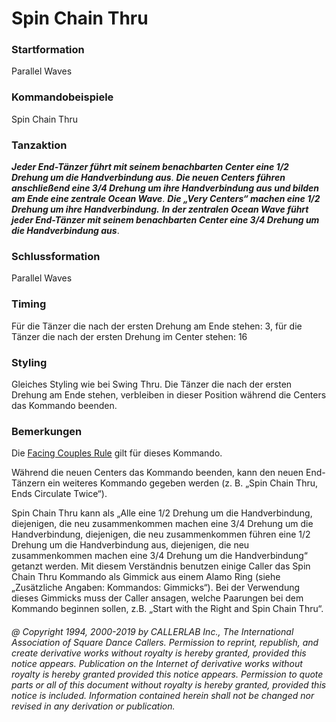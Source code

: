 
# Spin Chain Thru

### Startformation

Parallel Waves

### Kommandobeispiele

Spin Chain Thru

### Tanzaktion

***Jeder End-Tänzer führt mit seinem benachbarten Center eine 1/2 Drehung um die Handverbindung aus***. 
***Die neuen Centers führen anschließend eine 3/4 Drehung um ihre Handverbindung aus und bilden am
Ende eine zentrale Ocean Wave***. ***Die „Very Centers“ machen eine 1/2 Drehung um ihre Handverbindung.*** 
***In der zentralen Ocean Wave führt jeder End-Tänzer mit seinem benachbarten Center eine 3/4 Drehung um die
Handverbindung aus***. 

### Schlussformation

Parallel Waves

### Timing

Für die Tänzer die nach der ersten Drehung am Ende stehen: 3, für die Tänzer die nach der ersten
Drehung im Center stehen: 16

### Styling
Gleiches Styling wie bei Swing Thru. Die Tänzer die nach der ersten Drehung am Ende stehen,
verbleiben in dieser Position während die Centers das Kommando beenden.

### Bemerkungen

Die [Facing Couples Rule](../b2/facing_couples_rule.md) gilt für dieses Kommando.

Während die neuen Centers das Kommando beenden, kann den neuen End-Tänzern ein weiteres Kommando
gegeben werden (z. B. „Spin Chain Thru, Ends Circulate Twice“).

Spin Chain Thru kann als „Alle eine 1/2 Drehung um die Handverbindung, diejenigen, die neu
zusammenkommen machen eine 3/4 Drehung um die Handverbindung, diejenigen, die neu zusammenkommen
führen eine 1/2 Drehung um die Handverbindung aus, diejenigen, die neu zusammenkommen machen eine 3/4
Drehung um die Handverbindung“ getanzt werden. Mit diesem Verständnis benutzen einige Caller das Spin
Chain Thru Kommando als Gimmick aus einem Alamo Ring (siehe „Zusätzliche Angaben: Kommandos:
Gimmicks“). Bei der Verwendung dieses Gimmicks muss der Caller ansagen, welche Paarungen bei dem
Kommando beginnen sollen, z.B. „Start with the Right and Spin Chain Thru“.

###### @ Copyright 1994, 2000-2019 by CALLERLAB Inc., The International Association of Square Dance Callers. Permission to reprint, republish, and create derivative works without royalty is hereby granted, provided this notice appears. Publication on the Internet of derivative works without royalty is hereby granted provided this notice appears. Permission to quote parts or all of this document without royalty is hereby granted, provided this notice is included. Information contained herein shall not be changed nor revised in any derivation or publication.
